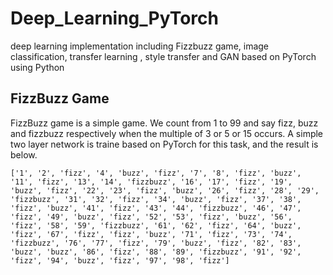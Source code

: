 # Deep_Learning_PyTorch
deep learning implementation including Fizzbuzz game, image classification, transfer learning , style transfer and GAN based on PyTorch using Python

## FizzBuzz Game
FizzBuzz game is a simple game. We count from 1 to 99 and say fizz, buzz and fizzbuzz respectively when the multiple of 3 or 5 or 15 occurs.
A simple two layer network is traine based on PyTorch for this task, and the result is below.
```
['1', '2', 'fizz', '4', 'buzz', 'fizz', '7', '8', 'fizz', 'buzz', '11', 'fizz', '13', '14', 'fizzbuzz', '16', '17', 'fizz', '19', 'buzz', 'fizz', '22', '23', 'fizz', 'buzz', '26', 'fizz', '28', '29', 'fizzbuzz', '31', '32', 'fizz', '34', 'buzz', 'fizz', '37', '38', 'fizz', 'buzz', '41', 'fizz', '43', '44', 'fizzbuzz', '46', '47', 'fizz', '49', 'buzz', 'fizz', '52', '53', 'fizz', 'buzz', '56', 'fizz', '58', '59', 'fizzbuzz', '61', '62', 'fizz', '64', 'buzz', 'fizz', '67', 'fizz', 'fizz', 'buzz', '71', 'fizz', '73', '74', 'fizzbuzz', '76', '77', 'fizz', '79', 'buzz', 'fizz', '82', '83', 'buzz', 'buzz', '86', 'fizz', '88', '89', 'fizzbuzz', '91', '92', 'fizz', '94', 'buzz', 'fizz', '97', '98', 'fizz']
```
